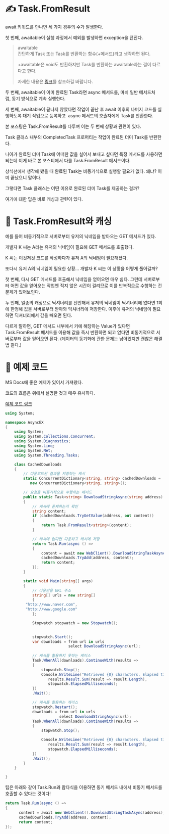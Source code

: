 # ✍️ Task.FromResult

await 키워드를 만나면 세 가지 경우의 수가 발생한다. 

첫 번째, awaitable이 실행 과정에서 예외를 발생하면 exception을 던진다.

> awaitable  
> 간단하게 Task 또는 Task<T>를 반환하는 함수(+메서드)라고 생각하면 된다.   
>   
> +awaitable은 void도 반환하지만 Task를 반환하는 awaitable과는 결이 다르다고 한다.  
>   
> 자세한 내용은 [링크](https://docs.hhvm.com/hack/asynchronous-operations/awaitables)를 참조하길 바랍니다.

두 번째, awaitable이 이미 완료된 Task라면 async 메서드를, 마치 일반 메서드처럼, 동기 방식으로 계속 실행한다.  

세 번째, awaitable이 끝나지 않았다면 작업이 끝난 후 await 이후의 나머지 코드를 실행하도록 대기 작업으로 등록하고  async 메서드의 호출자에게 Task를 반환한다.  

본 포스팅은 Task.FromResult를 다루며 이는 두 번째 상황과 관련이 있다.

Task 클래스 내부의 CompletedTask 프로퍼티는 작업이 완료된 더미 Task를 반환한다.

나아가 완료된 더미 Task에 어떠한 값을 실어서 보내고 싶다면 특정 메서드를 사용하면 되는데 이게 바로 본 포스티에서 다룰 Task.FromResult 메서드이다.

상식선에서 생각해 봤을 때 완료된 Task는 비동기식으로 실행할 필요가 없다. 왜냐? 이미 끝났으니 말이다.

그렇다면 Task 클래스는 어떤 이유로 완료된 더미 Task를 제공하는 걸까?

여기에 대한 답은 바로 캐싱과 관련이 있다. 

# 🤔 Task.FromResult와 캐싱

예를 들어 비동기적으로 서버로부터 유저의 닉네임을 받아오는 GET 메서드가 있다.

개발자 K 씨는 A라는 유저의 닉네임이 필요해 GET 메서드를 호출했다. 

K 씨는 이것저것 코드를 작성하다가 유저 A의 닉네임이 필요해졌다. 

또다시 유저 A의 닉네임이 필요한 상황... 개발자 K 씨는 이 상황을 어떻게 풀어갈까?

첫 번째, 다시 GET 메서드를 호출해서 닉네임을 얻어오면 매우 쉽다. 그런데 서버로부터 어떤 값을 얻어오는 작업엔 적지 않은 시간이 걸리므로 이를 반복적으로 수행하는 건 문제가 있어보인다.

두 번째, 일종의 캐싱으로 딕셔너리를 선언해서 유저의 닉네임이 딕셔너리에 없다면 1회에 한정해 값을 서버로부터 받아와 딕셔너리에 저장한다. 이후에 유저의 닉네임이 필요하면 딕셔너리에서 값을 빼오면 된다.

다르게 말하면, GET 메서드 내부에서 키에 해당하는 Value가 있다면 Task.FromResult 메서드를 이용해 값을 즉시 반환하면 되고 없다면 비동기적으로 서버로부터 값을 얻어오면 된다. (데이터의 동기화에 관한 문제는 남아있지만 괜찮은 해결법 같다.)

# 🍊 예제 코드

MS Docs에 좋은 예제가 있어서 가져왔다.

코드의 흐름은 위에서 설명한 것과 매우 유사하다.

[예제 코드 링크](https://docs.microsoft.com/ko-kr/dotnet/standard/parallel-programming/how-to-create-pre-computed-tasks)

```cs
using System;

namespace AsyncEX
{
    using System;
    using System.Collections.Concurrent;
    using System.Diagnostics;
    using System.Linq;
    using System.Net;
    using System.Threading.Tasks;

    class CachedDownloads
    {
        // 다운로드된 결과물 저장하는 캐시
        static ConcurrentDictionary<string, string> cachedDownloads =
           new ConcurrentDictionary<string, string>();

        // 요청을 비동기적으로 수행하는 메서드
        public static Task<string> DownloadStringAsync(string address)
        {
            // 캐시에 존재하는지 확인
            string content;
            if (cachedDownloads.TryGetValue(address, out content))
            {
                return Task.FromResult<string>(content);
            }

            // 캐시에 없다면 다운하고 캐시에 저장
            return Task.Run(async () =>
            {
                content = await new WebClient().DownloadStringTaskAsync(address);
                cachedDownloads.TryAdd(address, content);
                return content;
            });
        }

        static void Main(string[] args)
        {
            // 다운받을 URL 주소
            string[] urls = new string[]
            {
         "http://www.naver.com",
         "http://www.google.com"
            };

            Stopwatch stopwatch = new Stopwatch();

           
            stopwatch.Start();
            var downloads = from url in urls
                            select DownloadStringAsync(url);
            
            // 캐시를 활용하지 못하는 케이스
            Task.WhenAll(downloads).ContinueWith(results =>
            {
                stopwatch.Stop();
                Console.WriteLine("Retrieved {0} characters. Elapsed time was {1} ms.",
                   results.Result.Sum(result => result.Length),
                   stopwatch.ElapsedMilliseconds);
            })
            .Wait();

            // 캐시를 활용하는 케이스
            stopwatch.Restart();
            downloads = from url in urls
                        select DownloadStringAsync(url);
            Task.WhenAll(downloads).ContinueWith(results =>
            {
                stopwatch.Stop();

                Console.WriteLine("Retrieved {0} characters. Elapsed time was {1} ms.",
                   results.Result.Sum(result => result.Length),
                   stopwatch.ElapsedMilliseconds);
            })
            .Wait();
        }
    }

}
```

팁은 아래와 같이 Task.Run과 람다식을 이용하면 동기 메서드 내에서 비동기 메서드를 호출할 수 있다는 것이다!

```cs
return Task.Run(async () =>
{
      content = await new WebClient().DownloadStringTaskAsync(address);
      cachedDownloads.TryAdd(address, content);
      return content;
});
```
